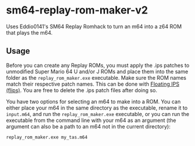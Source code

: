 # sm64-replay-rom-maker-v2
Uses Eddio0141's SM64 Replay Romhack to turn an m64 into a z64 ROM that plays the m64.

## Usage
Before you can create any Replay ROMs, you must apply the .ips patches to unmodified Super Mario 64 U and/or J ROMs and place them into the same folder as the `replay_rom_maker.exe` executable. Make sure the ROM names match their respective patch names. This can be done with [Floating IPS (flips)](https://github.com/Alcaro/Flips). You are free to delete the .ips patch files after doing so.

You have two options for selecting an m64 to make into a ROM. You can either place your m64 in the same directory as the executable, rename it to `input.m64`, and run the `replay_rom_maker.exe` executable, or you can run the executable from the command line with your m64 as an argument (the argument can also be a path to an m64 not in the current directory):
```
replay_rom_maker.exe my_tas.m64
```
